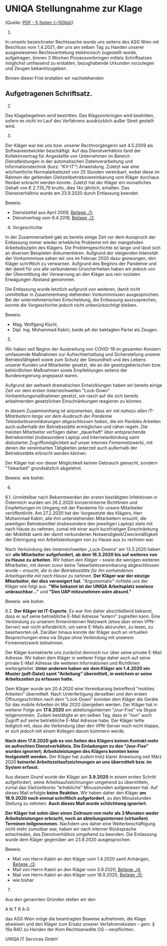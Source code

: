 # UNIQA Stellungnahme zur Klage

(Quelle: [PDF - 5 Seiten (~100kb)](pdfs/2021-04-23--uniqa-stellungnahme.pdf))




1.

In umseits bezeichneter Rechtssache wurde uns seitens des ASG Wien mit Beschluss vom
1.4.2021, der uns am selben Tag zu Handen unserer ausgewiesenen Rechtsvertretung
elektronisch zugestellt wurde, aufgetragen, binnen 3 Wochen Prozessvorbringen mittels
Schriftsatzes möglichst umfassend zu erstatten, bezughabende Urkunden vorzulegen und Zeugen
bekanntzugeben.

Binnen dieser Frist erstatten wir nachstehenden

## Aufgetragenen  Schriftsatz.



2.

Das Klagebegehren wird bestritten. Das Klagsvorbringen wird bestritten, sofern es nicht im Lauf
des Verfahrens ausdrücklich außer Streit gestellt wird.

3.

Der Kläger war bei uns bzw. unserer Rechtvorgängerin seit 4.5.2009 als Softwareentwickler
beschäftigt. Auf das Dienstverhältnis fand der Kollektivvertrag für Angestellte von Unternehmen
im Bereich Dienstleistungen in der automatischen Datenverarbeitung und Informationstechnik
(kurz: "KV-IT") Anwendung. Zuletzt war eine wöchentliche Normalarbeitszeit von 25 Stunden
vereinbart, wobei diese im Rahmen der geltenden Gleitzeitbetriebsvereinbarung vom Kläger
durchaus flexibel erbracht werden konnte. Zuletzt hat der Kläger ein monatliches Gehalt von
€ 2.735,79 brutto, dies 14x jährlich, erhalten. Das Dienstverhältnis wurde am 23.9.2020 durch
Entlassung beendet.

Beweis:

- Dienstzettel aus April 2009, [Beilage ./1](pdfs/2021-04-23--uniqa-stellungnahme--dienstzettel.pdf);
- Dienstvertrag vom 9.4.2018, [Beilage ./2](pdfs/2021-04-23--uniqa-stellungnahme--dienstvertrag.pdf).



4. Vorgeschichte

In der Zusammenarbeit gab es bereits einige Zeit vor dem Ausspruch der Entlassung immer wieder
erhebliche Probleme mit der mangelnden Arbeitsdisziplin des Klägers. Die Problemgeschichte ist
lange und lässt sich an diversen Beispielen dokumentieren. Aufgrund der steigenden Intensität der
Vorkommnisse sahen wir uns im Februar 2020 dazu gezwungen, den Kläger schriftlich zu
verwarnen. Aufgrund des Beginns der Pandemie und der damit für uns alle verbundenen
Unsicherheiten haben wir jedoch von der Übermittlung der Verwarnung an den Kläger aus rein
sozialen Erwägungen Abstand genommen.


Die Entlassung wurde letztlich aufgrund von weiteren, damit nicht unmittelbar in Zusammenhang
stehenden Vorkommnissen ausgesprochen. Bei der unternehmerischen Entscheidung, die
Entlassung auszusprechen, konnte die Vorgeschichte jedoch nicht unberücksichtigt bleiben.

Beweis:
- Mag. Wolfgang Küchl,
- Dipl. Ing. Mohammad Kabiri, beide pA der beklagten Partei als Zeugen.


5.

Wir haben seit Beginn der Ausbreitung von COVID-19 im gesamten Konzern umfassende
Maßnahmen zur Aufrechterhaltung und Sicherstellung unserer Betriebsfähigkeit sowie zum
Schutz der Gesundheit und des Lebens unserer Kunden und Mitarbeiter gesetzt, die an die
gesetzgeberischen bzw. behördlichen Maßnahmen sowie Empfehlungen seitens der
Bundesregierung angepasst waren.

Aufgrund der weltweit dramatischen Entwicklungen haben wir bereits einige Zeit vor dem ersten
österreichweiten "Lock-Down" Vorbereitungsmaßnahmen gesetzt, um rasch auf die sich bereits
anbahnenden gesetzlichen Einschränkungen reagieren zu können.

In diesem Zusammenhang ist anzumerken, dass wir mit *nahezu allen IT-Mitarbeitern lange vor
dem Ausbruch der Pandemie Telearbeitsvereinbarungen abgeschlossen haben*, die ein flexibles
Arbeiten auch außerhalb der Betriebsstätte ermöglichen und näher regeln. Die meisten Mitarbeiter
verfügen daher „dauerhaft“ über entsprechende Betriebsmittel (insbesondere Laptop und
Internetanbindung samt dislozierter Zugriffsmöglichkeit auf unser internes Firmennetzwerk), mit
denen die vereinbarten Tätigkeiten jederzeit auch außerhalb der Betriebsstätte erbracht werden
können.

Der Kläger hat von dieser Möglichkeit keinen Gebrauch gemacht, sondern "Telearbeit"
grundsätzlich abgelehnt.

Beweis: wie bisher.

6.

6.1.
Unmittelbar nach Bekanntwerden der ersten bestätigten Infektionen in Österreich wurden am
26.2.2020 konzerninterne Richtlinien und Empfehlungen im Umgang mit der Pandemie für
unsere Mitarbeiter veröffentlicht. Am 27.2.2020 hat der Vorgesetzte des Klägers, Herr Mohammad
Kabiri, alle ihm unterstehenden Mitarbeitern ersucht, die jeweiligen Betriebsmittel (insbesondere
den jeweiligen Laptop) stets mit nach Hause zu nehmen, zumal mit einer auch kurzfristigen
Einschränkung der Mobilität samt der damit verbundenen Notwendigkeit/Zweckmäßigkeit der
Erbringung von Arbeitsleistungen von zu Hause aus zu rechnen war.


Nach Verkündung des österreichweiten „Lock-Downs“ am 13.3.2020 haben wir **alle Mitarbeiter
aufgefordert, ab dem 16.3.2020 bis auf weiteres von zu Hause zu arbeiten.**   *Wir haben den
Kläger* – sowie die wenigen weiteren Mitarbeiter, mit denen zuvor keine Telearbeitsvereinbarung
abgeschlossen wurde – *ersucht, die in der Betriebsstätte für ihn vorhandenen Arbeitsgeräte mit
nach Hause zu nehmen*.
**Der Kläger war der einzige Mitarbeiter, der dies verweigert hat.**
"Argumentativ" richtete uns der Kläger wie folgt aus: **"Wie bekannt ist der UNIQA Arbeitsplatz
sowieso unbrauchbar..."** und **"Den UAP mitzunehmen wäre absurd."**

Beweis: wie bisher.


6.2.
**Der Kläger ist IT-Experte.** Es war ihm daher abschließend bekannt, dass er auf seine betriebliche
E-Mail Adresse "extern" zugreifen kann. Eine Verbindung zu unserem firmeninternen Netzwerk
(etwa über einen VPN-Server) war nicht erforderlich, um seine E-Mails abzurufen, zu lesen, zu
beantworten oÄ. Darüber hinaus konnte der Kläger auch an virtuellen Besprechungen etwa via
Skype ohne Verbindung mit unserem Firmennetzwerk teilnehmen.



Der Kläger kontaktierte uns zunächst dennoch nur über seine private E-Mail Adresse. Wir haben
dem Kläger in weiterer Folge daher auch auf seine private E-Mail Adresse die weiteren
Informationen und Richtlinien weitergeleitet. **Unter anderem haben wir dem Kläger am 1.4.2020
ein Muster (pdf-Datei) samt "Anleitung" übermittelt, in welchem er seine Arbeitszeiten zu
erfassen hatte.**


Dem Kläger wurde am 20.4.2020 eine Vereinbarung betreffend "mobiles Arbeiten" übermittelt.
Nach Unterfertigung derselben und den ersten Öffnungsschritten nach dem "Lock-Down"
konnten dem Kläger die Geräte für das mobile Arbeiten im Mai 2020 übergeben werden. Der
Kläger hat in weiterer Folge am **17.6.2020** am abteilungsinternen "Jour-Fixe" via Skype
teilgenommen. Zudem bestätigte er am selben Tag, dass er "nun" auch Zugriff auf seine
betriebliche E-Mail Adresse habe. Der Kläger teilte lediglich mit, dass die Verbindung über den
VPN-Server noch nicht klappe, er sich jedoch mit einem Kollegen darum kümmern werde.



**Nach dem 17.6.2020 gab es von Seiten des Klägers keinen Kontakt mehr im aufrechten
Dienstverhältnis. Die Einladungen zu den "Jour-Fixe" wurden ignoriert; Arbeitsleistungen des
Klägers konnten keine festgestellt werden.**
 Der Kläger hat *zudem* trotz klarer Anweisung seit
März 2020 **keinerlei Arbeitszeitaufzeichnungen an uns übermittelt bzw. im System erfasst.**


Aus diesem Grund wurde der Kläger am **3.9.2020** in einem ersten Schritt aufgefordert, seine
Arbeitsaufzeichnungen umgehend zu übermitteln, zumal das Gleitzeitkonto "erhebliche"
Minusstunden aufgewiesen hat. Auf dieses Mail erfolgte **keine Reaktion**. Wir haben daher den
Kläger **am 18.9.2020 noch einmal schriftlich aufgefordert**, zu den Minusstunden Stellung zu
nehmen. **Auch dieses Mail wurde schlichtweg ignoriert.**


**Der Kläger hat sohin über einen Zeitraum von mehr als 3 Monaten weder Arbeitsleistungen
erbracht, noch an abteilungsinternen (virtuellen) Terminen teilgenommen.**  Nachdem uns daher
eine Weiterbeschäftigung nicht mehr zumutbar war, haben wir nach interner Rücksprache
entschieden, das Dienstverhältnis umgehend zu beenden. Die Entlassung wurde dem Kläger
gegenüber am 23.9.2020 ausgesprochen.


Beweis:
-  Mail von Herrn Kabiri an den Kläger vom 1.4.2020 samt Anhängen, [Beilage ./3](pdfs/2021-04-23--uniqa-stellungnahme--email-corona.pdf);
-  Mail von Herrn Kabiri an den Kläger vom 3.9.2020, [Beilage ./4](pdfs/2021-04-23--uniqa-stellungnahme--email-kabiri.pdf);
-  Mail von Herrn Kabiri an den Kläger vom 18.9.2020, [Beilage ./5](pdfs/2021-04-23--uniqa-stellungnahme--email-kabiri-ii.pdf);
- wie bisher

7.

Aus den genannten Gründen stellen wir den

A N T R A G

das ASG Wien möge die beantragten Beweise aufnehmen, die Klage abweisen und den Kläger
zum Ersatz unserer Verfahrenskosten – gem. § 19a RAO zu Handen der Korn Rechtsanwälte OG – verpflichten.


UNIQA IT Services GmbH


